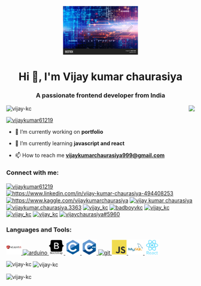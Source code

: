 <div align="center" > <img  src="poster1.png" hight="80" width="200"> </div>
<h1 align="center">Hi 👋, I'm Vijay kumar chaurasiya</h1>
<h3 align="center">A passionate frontend developer from India</h3>
<img  float="right"align="right" src="https://images.unsplash.com/photo-1552308995-2baac1ad5490?ixlib=rb-4.0.3&ixid=M3wxMjA3fDB8MHxzZWFyY2h8NDB8fHByb2dyYW1taW5nfGVufDB8fDB8fHww&auto=format&fit=crop&w=500&q=60">

<p align="left"> <img src="https://komarev.com/ghpvc/?username=vijay-kc&label=Profile%20views&color=0e75b6&style=flat" alt="vijay-kc" /> </p>

<p align="left"> <a href="https://twitter.com/vijaykumar61219" target="blank"><img src="https://img.shields.io/twitter/follow/vijaykumar61219?logo=twitter&style=for-the-badge" alt="vijaykumar61219" /></a> </p>

- 🔭 I’m currently working on **portfolio**

- 🌱 I’m currently learning **javascript and react**

- 📫 How to reach me **vijaykumarchaurasiya999@gmail.com**

<h3 align="left">Connect with me:</h3>
<p align="left">
<a href="https://twitter.com/vijaykumar61219" target="blank"><img align="center" src="https://raw.githubusercontent.com/rahuldkjain/github-profile-readme-generator/master/src/images/icons/Social/twitter.svg" alt="vijaykumar61219" height="30" width="40" /></a>
<a href="https://linkedin.com/in/https://www.linkedin.com/in/vijay-kumar-chaurasiya-494408253" target="blank"><img align="center" src="https://raw.githubusercontent.com/rahuldkjain/github-profile-readme-generator/master/src/images/icons/Social/linked-in-alt.svg" alt="https://www.linkedin.com/in/vijay-kumar-chaurasiya-494408253" height="30" width="40" /></a>
<a href="https://kaggle.com/https://www.kaggle.com/vijaykumarchaurasiya" target="blank"><img align="center" src="https://raw.githubusercontent.com/rahuldkjain/github-profile-readme-generator/master/src/images/icons/Social/kaggle.svg" alt="https://www.kaggle.com/vijaykumarchaurasiya" height="30" width="40" /></a>
<a href="https://fb.com/vijay kumar chaurasiya" target="blank"><img align="center" src="https://raw.githubusercontent.com/rahuldkjain/github-profile-readme-generator/master/src/images/icons/Social/facebook.svg" alt="vijay kumar chaurasiya" height="30" width="40" /></a>
<a href="https://instagram.com/vijaykumar.chaurasiya.3363" target="blank"><img align="center" src="https://raw.githubusercontent.com/rahuldkjain/github-profile-readme-generator/master/src/images/icons/Social/instagram.svg" alt="vijaykumar.chaurasiya.3363" height="30" width="40" /></a>
<a href="https://www.codechef.com/users/vijay_kc" target="blank"><img align="center" src="https://cdn.jsdelivr.net/npm/simple-icons@3.1.0/icons/codechef.svg" alt="vijay_kc" height="30" width="40" /></a>
<a href="https://www.hackerrank.com/badboyvkc" target="blank"><img align="center" src="https://raw.githubusercontent.com/rahuldkjain/github-profile-readme-generator/master/src/images/icons/Social/hackerrank.svg" alt="badboyvkc" height="30" width="40" /></a>
<a href="https://codeforces.com/profile/vijay_kc" target="blank"><img align="center" src="https://raw.githubusercontent.com/rahuldkjain/github-profile-readme-generator/master/src/images/icons/Social/codeforces.svg" alt="vijay_kc" height="30" width="40" /></a>
<a href="https://www.leetcode.com/vijay_kc" target="blank"><img align="center" src="https://raw.githubusercontent.com/rahuldkjain/github-profile-readme-generator/master/src/images/icons/Social/leet-code.svg" alt="vijay_kc" height="30" width="40" /></a>
<a href="https://auth.geeksforgeeks.org/user/vijay_kc" target="blank"><img align="center" src="https://raw.githubusercontent.com/rahuldkjain/github-profile-readme-generator/master/src/images/icons/Social/geeks-for-geeks.svg" alt="vijay_kc" height="30" width="40" /></a>
<a href="https://discord.gg/vijaychaurasiya#5960" target="blank"><img align="center" src="https://raw.githubusercontent.com/rahuldkjain/github-profile-readme-generator/master/src/images/icons/Social/discord.svg" alt="vijaychaurasiya#5960" height="30" width="40" /></a>
</p>

<h3 align="left">Languages and Tools:</h3>
<p align="left"> <a href="https://angular.io" target="_blank" rel="noreferrer"> <img src="https://raw.githubusercontent.com/devicons/devicon/master/icons/angularjs/angularjs-original-wordmark.svg" alt="angularjs" width="40" height="40"/> </a> <a href="https://www.arduino.cc/" target="_blank" rel="noreferrer"> <img src="https://cdn.worldvectorlogo.com/logos/arduino-1.svg" alt="arduino" width="40" height="40"/> </a> <a href="https://getbootstrap.com" target="_blank" rel="noreferrer"> <img src="https://raw.githubusercontent.com/devicons/devicon/master/icons/bootstrap/bootstrap-plain-wordmark.svg" alt="bootstrap" width="40" height="40"/> </a> <a href="https://www.cprogramming.com/" target="_blank" rel="noreferrer"> <img src="https://raw.githubusercontent.com/devicons/devicon/master/icons/c/c-original.svg" alt="c" width="40" height="40"/> </a> <a href="https://www.w3schools.com/cpp/" target="_blank" rel="noreferrer"> <img src="https://raw.githubusercontent.com/devicons/devicon/master/icons/cplusplus/cplusplus-original.svg" alt="cplusplus" width="40" height="40"/> </a> <a href="https://git-scm.com/" target="_blank" rel="noreferrer"> <img src="https://www.vectorlogo.zone/logos/git-scm/git-scm-icon.svg" alt="git" width="40" height="40"/> </a> <a href="https://developer.mozilla.org/en-US/docs/Web/JavaScript" target="_blank" rel="noreferrer"> <img src="https://raw.githubusercontent.com/devicons/devicon/master/icons/javascript/javascript-original.svg" alt="javascript" width="40" height="40"/> </a> <a href="https://www.mysql.com/" target="_blank" rel="noreferrer"> <img src="https://raw.githubusercontent.com/devicons/devicon/master/icons/mysql/mysql-original-wordmark.svg" alt="mysql" width="40" height="40"/> </a> <a href="https://reactjs.org/" target="_blank" rel="noreferrer"> <img src="https://raw.githubusercontent.com/devicons/devicon/master/icons/react/react-original-wordmark.svg" alt="react" width="40" height="40"/> </a> </p>

<p><img align="left" src="https://github-readme-stats.vercel.app/api/top-langs?username=vijay-kc&show_icons=true&locale=en&layout=compact" alt="vijay-kc" /></p>

<p>&nbsp;<img align="center" src="https://github-readme-stats.vercel.app/api?username=vijay-kc&show_icons=true&locale=en" alt="vijay-kc" /></p>

<p><img align="center" src="https://github-readme-streak-stats.herokuapp.com/?user=vijay-kc&" alt="vijay-kc" /></p>
<!--
**vijay-kc/vijay-kc** is a ✨ _special_ ✨ repository because its `README.md` (this file) appears on your GitHub profile.

Here are some ideas to get you started:

- 🔭 I’m currently working on ...
- 🌱 I’m currently learning ...
- 👯 I’m looking to collaborate on ...
- 🤔 I’m looking for help with ...
- 💬 Ask me about ...
- 📫 How to reach me: ...
- 😄 Pronouns: ...
- ⚡ Fun fact: ...
-->
